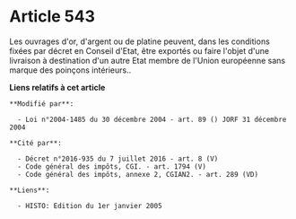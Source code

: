 # Article 543

Les ouvrages d'or, d'argent ou de platine peuvent, dans les conditions fixées par décret en Conseil d'Etat, être exportés ou
faire l'objet d'une livraison à destination d'un autre Etat membre de l'Union européenne sans marque des poinçons
intérieurs..

**Liens relatifs à cet article**

	**Modifié par**:

	  - Loi n°2004-1485 du 30 décembre 2004 - art. 89 () JORF 31 décembre 2004

	**Cité par**:

	  - Décret n°2016-935 du 7 juillet 2016 - art. 8 (V)
	  - Code général des impôts, CGI. - art. 1794 (V)
	  - Code général des impôts, annexe 2, CGIAN2. - art. 289 (VD)

	**Liens**:

	  - HISTO: Edition du 1er janvier 2005
